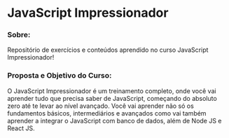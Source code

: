 # JavaScript Impressionador

### Sobre:

Repositório de exercícios e conteúdos aprendido no curso JavaScript Impressionador!

### Proposta e Objetivo do Curso:

O JavaScript Impressionador é um treinamento completo, onde você vai aprender
tudo que precisa saber de JavaScript, começando do absoluto zero até
te levar ao nível avançado. Você vai aprender não só os fundamentos básicos,
intermediários e avançados como vai também aprender a integrar o JavaScript
com banco de dados, além de Node JS e React JS.
